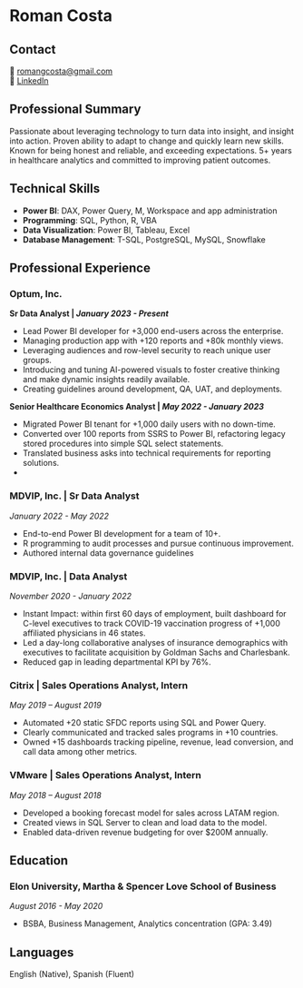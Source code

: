 # Roman Costa

## Contact
📧 romangcosta@gmail.com  
🔗 [LinkedIn](https://www.linkedin.com/in/romancosta)

## Professional Summary
Passionate about leveraging technology to turn data into insight, and insight into action. Proven ability to adapt to change and quickly learn new skills. Known for being honest and reliable, and exceeding expectations. 5+ years in healthcare analytics and committed to improving patient outcomes.

## Technical Skills
- **Power BI**: DAX, Power Query, M, Workspace and app administration
- **Programming**: SQL, Python, R, VBA
- **Data Visualization**: Power BI, Tableau, Excel
- **Database Management**: T-SQL, PostgreSQL, MySQL, Snowflake

## Professional Experience

### Optum, Inc.
**Sr Data Analyst | *January 2023 - Present***
- Lead Power BI developer for +3,000 end-users across the enterprise. 
- Managing production app with +120 reports and +80k monthly views. 
- Leveraging audiences and row-level security to reach unique user groups.
- Introducing and tuning AI-powered visuals to foster creative thinking and make dynamic insights readily available.
- Creating guidelines around development, QA, UAT, and deployments.

**Senior Healthcare Economics Analyst | *May 2022 - January 2023***
- Migrated Power BI tenant for +1,000 daily users with no down-time.
- Converted over 100 reports from SSRS to Power BI, refactoring legacy stored procedures into simple SQL select statements.
- Translated business asks into technical requirements for reporting solutions.
- 
### MDVIP, Inc. | Sr Data Analyst
*January 2022 - May 2022*
- End-to-end Power BI development for a team of 10+.
- R programming to audit processes and pursue continuous improvement.
- Authored internal data governance guidelines
  
### MDVIP, Inc. | Data Analyst
*November 2020 - January 2022*
- Instant Impact: within first 60 days of employment, built dashboard for C-level executives to track COVID-19 vaccination progress of +1,000 affiliated physicians in 46 states.
- Led a day-long collaborative analyses of insurance demographics with executives to facilitate acquisition by Goldman Sachs and Charlesbank.
- Reduced gap in leading departmental KPI by 76%.

### Citrix | Sales Operations Analyst, Intern
*May 2019 – August 2019*
- Automated +20 static SFDC reports using SQL and Power Query.
- Clearly communicated and tracked sales programs in +10 countries.
- Owned +15 dashboards tracking pipeline, revenue, lead conversion, and call data among other metrics. 

### VMware | Sales Operations Analyst, Intern
*May 2018 – August 2018*
- Developed a booking forecast model for sales across LATAM region.
- Created views in SQL Server to clean and load data to the model.
- Enabled data-driven revenue budgeting for over $200M annually. 


## Education
### Elon University, Martha & Spencer Love School of Business
*August 2016 - May 2020*
- BSBA, Business Management, Analytics concentration (GPA: 3.49)

## Languages
English (Native), Spanish (Fluent)
